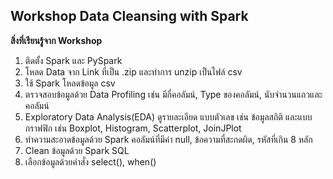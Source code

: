 ## Workshop Data Cleansing with Spark

**สิ่งที่เรียนรู้จาก Workshop**

1. ติดตั้ง Spark และ PySpark
2. โหลด Data จาก Link ที่เป็น .zip และทำการ unzip เป็นไฟล์ csv
3. ใช้ Spark โหลดข้อมูล csv
4. ตรวจสอบข้อมูลด้วย Data Profiling เช่น มีกี่คอลัมน์, Type ของคอลัมน์, นับจำนวนแถวและคอลัมน์
5. Exploratory Data Analysis(EDA) ดูรายละเอียด แบบตัวเลข เช่น ข้อมูลสถิติ และแบบกราฟฟิก เช่น Boxplot, Histogram, Scatterplot, JoinJPlot
6. ทำความสะอาดข้อมูลด้วย Spark คอลัมน์ที่มีค่า null, ข้อความที่สะกดผิด, รหัสที่เกิน 8 หลัก
7. Clean ข้อมูลด้วย Spark SQL
8. เลือกข้อมูลด้วยคำสั่ง select(), when()